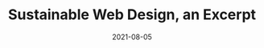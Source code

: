 ---
date: 2021-08-05
publisher: alistapart
tags:
  - meta
  - sustainability
target_url: https://alistapart.com/article/sustainable-web-design-excerpt/
title: Sustainable Web Design, an Excerpt
---